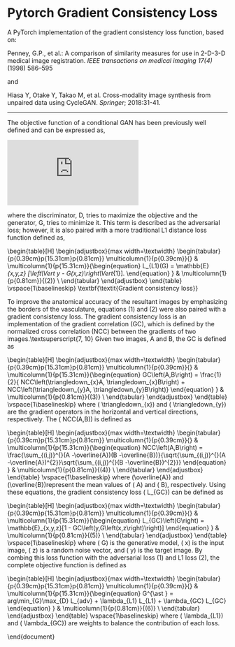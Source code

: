 # Pytorch Gradient Consistency Loss
A PyTorch implementation of the gradient consistency loss function, based on:

Penney, G.P., et al.: A comparison of similarity measures for use in 2-D-3-D medical image registration. _IEEE transactions on medical imaging 17(4)_ (1998) 586–595 

and 

Hiasa Y, Otake Y, Takao M, et al. Cross-modality image synthesis from unpaired data using CycleGAN. _Springer_; 2018:31-41.


****************************************************************************************************************************

The objective function of a conditional GAN has been previously well defined and can be expressed as,

![equation](https://latex.codecogs.com/gif.latex?%5Cbg_white%20%5Cbegin%7Bequation%7D%20L_%7Badv%7D%28G%2CD%29%20%3D%20%5Cmathbb%7BE%7D_%7Bx%2Cy%7D%5BlogD%28x%2C%20y%29%5D%20&plus;%20%5Cmathbb%7BE%7D_%7Bx%2Cz%7D%5Blog%281%20-%20D%28x%2C%20G%28x%2C%20z%29%29%5D%2C%20%5Cend%7Bequation%7D)

where the discriminator, D, tries to maximize the objective and the generator, G, tries to minimize it. This term is described as the adversarial loss; however, it is also paired with a more traditional L1 distance loss function defined as,

\begin{table}[H]
\begin{adjustbox}{max width=\textwidth}
\begin{tabular}{p{0.39cm}p{15.31cm}p{0.81cm}}
\multicolumn{1}{p{0.39cm}}{} & 
\multicolumn{1}{p{15.31cm}}{\begin{equation}
L_{L1}(G)  = \mathbb{E}_{x,y,z} [\left\Vert y - G(x,z)\right\Vert_{1}].
\end{equation}
} & 
\multicolumn{1}{p{0.81cm}}{(2)} \\ 
\end{tabular}
\end{adjustbox}
\end{table}
\vspace{1\baselineskip}
\textbf{\textit{Gradient consistency loss}}

To improve the anatomical accuracy of the resultant images by emphasizing the borders of the vasculature, equations (1) and (2) were also paired with a gradient consistency loss. The gradient consistency loss is an implementation of the gradient correlation (GC), which is defined by the normalized cross correlation (NCC) between the gradients of two images.\textsuperscript{7, 10} Given two images, A and B, the GC is defined as

\begin{table}[H]
\begin{adjustbox}{max width=\textwidth}
\begin{tabular}{p{0.39cm}p{15.31cm}p{0.81cm}}
\multicolumn{1}{p{0.39cm}}{} & 
\multicolumn{1}{p{15.31cm}}{\begin{equation}
GC\left(A,B\right) = \frac{1}{2}\{ NCC\left(\triangledown_{x}A, \triangledown_{x}B\right) + NCC\left(\triangledown_{y}A, \triangledown_{y}B\right)\} 
\end{equation}
} & 
\multicolumn{1}{p{0.81cm}}{(3)} \\ 
\end{tabular}
\end{adjustbox}
\end{table}
\vspace{1\baselineskip}
where \( \triangledown_{x}\) and \( \triangledown_{y}\) are the gradient operators in the horizontal and vertical directions, respectively. The \( NCC(A,B)\) is defined as 

\begin{table}[H]
\begin{adjustbox}{max width=\textwidth}
\begin{tabular}{p{0.39cm}p{15.31cm}p{0.81cm}}
\multicolumn{1}{p{0.39cm}}{} & 
\multicolumn{1}{p{15.31cm}}{\begin{equation}
NCC\left(A,B\right) = \frac{\sum_{(i,j)}^{}(A -\overline{A})(B -\overline{B})}{\sqrt{\sum_{(i,j)}^{}(A -\overline{A})^{2}}\sqrt{\sum_{(i,j)}^{}(B -\overline{B})^{2}}}
\end{equation}
} & 
\multicolumn{1}{p{0.81cm}}{(4)} \\ 
\end{tabular}
\end{adjustbox}
\end{table}
\vspace{1\baselineskip}
where \(\overline{A}\) and \(\overline{B}\)represent the mean values of \( A\) and \( B\), respectively. Using these equations, the gradient consistency loss \( L_{GC}\) can be defined as

\begin{table}[H]
\begin{adjustbox}{max width=\textwidth}
\begin{tabular}{p{0.39cm}p{15.31cm}p{0.81cm}}
\multicolumn{1}{p{0.39cm}}{} & 
\multicolumn{1}{p{15.31cm}}{\begin{equation}
L_{GC}\left(G\right) = \mathbb{E}_{x,y,z}[1 - GC\left(y,G\left(x,z\right)\right)]
\end{equation}
} & 
\multicolumn{1}{p{0.81cm}}{(5)} \\ 
\end{tabular}
\end{adjustbox}
\end{table}
\vspace{1\baselineskip}
where \( G\) is the generative model, \( x\) is the input image, \( z\) is a random noise vector, and \( y\) is the target image. By combing this loss function with the adversarial loss (1) and L1 loss (2), the complete objective function is defined as 

\begin{table}[H]
\begin{adjustbox}{max width=\textwidth}
\begin{tabular}{p{0.39cm}p{15.31cm}p{0.81cm}}
\multicolumn{1}{p{0.39cm}}{} & 
\multicolumn{1}{p{15.31cm}}{\begin{equation}
G^{\ast } = arg\min_{G}\max_{D} L_{adv} + \lambda_{L1} L_{L1} + \lambda_{GC} L_{GC}
\end{equation}
} & 
\multicolumn{1}{p{0.81cm}}{(6)} \\ 
\end{tabular}
\end{adjustbox}
\end{table}
\vspace{1\baselineskip}
where \( \lambda_{L1}\) and \( \lambda_{GC}\) are weights to balance the contribution of each loss.

\end{document}
